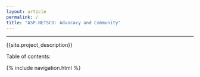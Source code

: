 ```yaml
---
layout: article
permalink: /
title: "ASP.NET5CO: Advocacy and Community"
---
```


<!-- TODO use include directive instead-->

- - -

{{site.project_description}}

Table of contents:

{% include navigation.html %}
